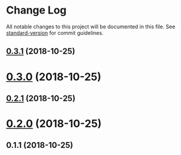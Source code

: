 # Change Log

All notable changes to this project will be documented in this file. See [standard-version](https://github.com/conventional-changelog/standard-version) for commit guidelines.

<a name="0.3.1"></a>
## [0.3.1](https://github.com/dimensi/vue-module-class-generator/compare/v0.3.0...v0.3.1) (2018-10-25)



<a name="0.3.0"></a>
# [0.3.0](https://github.com/dimensi/vue-module-class-generator/compare/v0.2.1...v0.3.0) (2018-10-25)



<a name="0.2.1"></a>
## [0.2.1](https://github.com/dimensi/vue-module-class-generator/compare/v0.2.0...v0.2.1) (2018-10-25)



<a name="0.2.0"></a>
# [0.2.0](https://github.com/dimensi/vue-module-class-generator/compare/v0.1.1...v0.2.0) (2018-10-25)



<a name="0.1.1"></a>
## 0.1.1 (2018-10-25)
